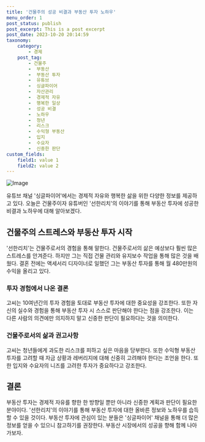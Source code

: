 ```yaml
---
title: '건물주의 성공 비결과 부동산 투자 노하우'
menu_order: 1
post_status: publish
post_excerpt: This is a post excerpt
post_date: 2023-10-20 20:14:59
taxonomy:
    category:
        - 경제
    post_tag:
        - 건물주
        -  부동산
        -  부동산 투자
        -  유튜브
        -  싱글파이어
        -  자산관리
        -  경제적 자유
        -  행복한 일상
        -  성공 비결
        -  노하우
        -  청년
        -  리스크
        -  수익형 부동산
        -  입지
        -  수요자
        -  신중한 판단
custom_fields:
    field1: value 1
    field2: value 2
---
```


![Image](https://imgnews.pstatic.net/image/008/2024/02/07/0004996024_001_20240207060103494.jpg?type=w647)


유튜브 채널 '싱글파이어'에서는 경제적 자유와 행복한 삶을 위한 다양한 정보를 제공하고 있다. 오늘은 건물주이자 유튜버인 '선한리치'의 이야기를 통해 부동산 투자에 성공한 비결과 노하우에 대해 알아보겠다.

## 건물주의 스트레스와 부동산 투자 시작

'선한리치'는 건물주로서의 경험을 통해 말한다. 건물주로서의 삶은 예상보다 훨씬 많은 스트레스를 안겨준다. 하지만 그는 직접 건물 관리와 유지보수 작업을 통해 많은 것을 배웠다. 결혼 전에는 액세서리 디자이너로 일했던 그는 부동산 투자를 통해 월 480만원의 수익을 올리고 있다.

### 투자 경험에서 나온 결론

고씨는 10여년간의 투자 경험을 토대로 부동산 투자에 대한 중요성을 강조한다. 또한 자신의 실수와 경험을 통해 부동산 투자 시 스스로 판단해야 한다는 점을 강조한다. 이는 다른 사람의 의견에만 의지하지 말고 신중한 판단이 필요하다는 것을 의미한다.

### 건물주로서의 삶과 권고사항

고씨는 청년들에게 과도한 리스크를 피하고 싶은 마음을 당부한다. 또한 수익형 부동산 투자를 고려할 때 자금 상황과 레버리지에 대해 신중히 고려해야 한다는 조언을 한다. 또한 입지와 수요자의 니즈를 고려한 투자가 중요하다고 강조한다.

## 결론

부동산 투자는 경제적 자유를 향한 한 방향일 뿐만 아니라 신중한 계획과 판단이 필요한 분야이다. '선한리치'의 이야기를 통해 부동산 투자에 대한 올바른 정보와 노하우를 습득할 수 있을 것이다. 부동산 투자에 관심이 있는 분들은 '싱글파이어' 채널을 통해 더 많은 정보를 얻을 수 있으니 참고하기를 권장한다. 부동산 시장에서의 성공을 향해 함께 나아가보자.
